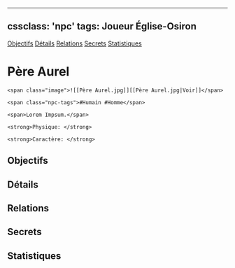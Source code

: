 
---
cssclass: 'npc'
tags: Joueur Église-Osiron 
---
<span class="nav">[Objectifs](#Objectifs) [Détails](#Détails)  [Relations](#Relations) [Secrets](#Secrets) [Statistiques](#Statistiques)</span>

# Père Aurel
```ad-desc
<span class="image">![[Père Aurel.jpg]][[Père Aurel.jpg|Voir]]</span>

<span class="npc-tags">#Humain #Homme</span>

<span>Lorem Impsum.</span>

<strong>Physique: </strong>

<strong>Caractère: </strong>

```

## Objectifs
## Détails

## Relations
## Secrets
## Statistiques